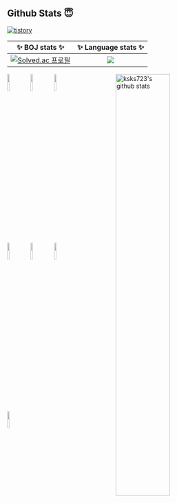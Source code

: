 ## **Github Stats** 😇


[![tistory](https://img.shields.io/badge/Tistory-tree--water-%23F68D2E?style=flat-square&logo=TVTime&logoColor=%23F68D2E)](https://tree-water.tistory.com)

<!--![git-stat-commit](https://github-readme-stats.vercel.app/api?username=ksks723&count_private=true&show_icons=true&theme=nord&hide_border=true)
<!-- ![git-stat-langs](https://github-readme-stats.vercel.app/api/top-langs/?username=ksks723&layout=compact&hide_border=true&theme=nord) -->
| ✨ **BOJ stats** ✨  | ✨ **Language stats** ✨|
| :-: |:-:|
|  [![Solved.ac 프로필](http://mazassumnida.wtf/api/v2/generate_badge?boj=ksks723)](https://solved.ac/ksks723) | <img src="https://github-readme-stats.vercel.app/api/top-langs/?username=ksks723&layout=compact&hide_border=true&theme=nord"> |

 
<!--![git-stat-commit](https://github-readme-stats.vercel.app/api/top-langs/?username=ksks723&layout=compact&hide_border=true)-->
<!--[![solved.ac tier](http://mazassumnida.wtf/api/v2/generate_badge?boj=ksks723)](https://solved.ac/ksks723)-->


<p>
  <a href="https://github.com/onimur/handle-path-oz">
    <img width="50%" align="right" alt="ksks723's github stats" src="https://github-readme-stats.vercel.app/api?username=ksks723&show_icons=true&hide_border=true" />
  </a>

  <!-- Your languages and tools. Be careful with the alignment. 
  You can use this sites to get logos: https://www.vectorlogo.zone or 
  -->


  <code><img width="10%" src="https://www.vectorlogo.zone/logos/java/java-ar21.svg"></code>
  <code><img width="10%" src="https://www.vectorlogo.zone/logos/springio/springio-ar21.svg"></code>
  <code><img width="10%" src="https://www.vectorlogo.zone/logos/mysql/mysql-ar21.svg"></code>
  <br />
  <code><img width="10%" src="https://www.vectorlogo.zone/logos/git-scm/git-scm-ar21.svg"></code>
  <code><img width="10%" src="https://www.vectorlogo.zone/logos/github/github-ar21.svg"></code>
  <code><img width="10%" src="https://www.vectorlogo.zone/logos/linux/linux-ar21.svg"></code>
  <br />
  <code><img width="10%" src="https://www.vectorlogo.zone/logos/python/python-ar21.svg"></code>
</p>


